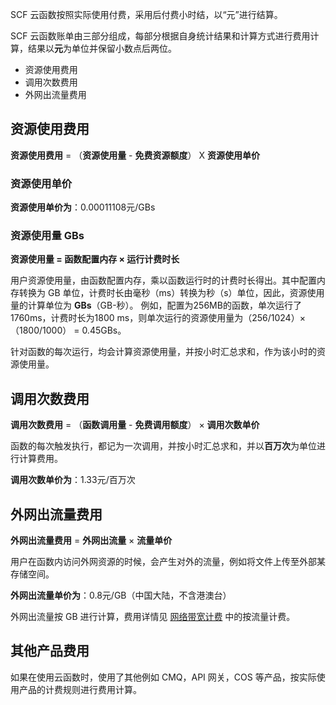 SCF 云函数按照实际使用付费，采用后付费小时结，以“元”进行结算。

SCF 云函数账单由三部分组成，每部分根据自身统计结果和计算方式进行费用计算，结果以**元**为单位并保留小数点后两位。

* 资源使用费用 
* 调用次数费用
* 外网出流量费用

## 资源使用费用

**资源使用费用** = （**资源使用量** - **免费资源额度**） X **资源使用单价**

### 资源使用单价

**资源使用单价为**：0.00011108元/GBs

### 资源使用量 GBs

**资源使用量 = 函数配置内存 × 运行计费时长**

用户资源使用量，由函数配置内存，乘以函数运行时的计费时长得出。其中配置内存转换为 GB 单位，计费时长由毫秒（ms）转换为秒（s）单位，因此，资源使用量的计算单位为 **GBs**（GB-秒）。
例如，配置为256MB的函数，单次运行了1760ms，计费时长为1800 ms，则单次运行的资源使用量为（256/1024）×（1800/1000） = 0.45GBs。

针对函数的每次运行，均会计算资源使用量，并按小时汇总求和，作为该小时的资源使用量。

## 调用次数费用

**调用次数费用** = （**函数调用量** - **免费调用额度**） × **调用次数单价**

函数的每次触发执行，都记为一次调用，并按小时汇总求和，并以**百万次**为单位进行计算费用。



**调用次数单价为**：1.33元/百万次


## 外网出流量费用

**外网出流量费用** = **外网出流量** × **流量单价**

用户在函数内访问外网资源的时候，会产生对外的流量，例如将文件上传至外部某存储空间。


**外网出流量单价为**：0.8元/GB（中国大陆，不含港澳台）

外网出流量按 GB 进行计算，费用详情见 [网络带宽计费](https://buy.cloud.tencent.com/price/idc) 中的按流量计费。


## 其他产品费用

如果在使用云函数时，使用了其他例如 CMQ，API 网关，COS 等产品，按实际使用产品的计费规则进行费用计算。
